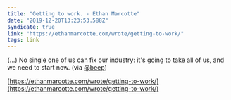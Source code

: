 ```yaml
---
title: "Getting to work. - Ethan Marcotte"
date: "2019-12-20T13:23:53.588Z"
syndicate: true
link: "https://ethanmarcotte.com/wrote/getting-to-work/"
tags: link
---
```


(...) No single one of us can fix our industry: it's going to take all of us, and we need to start now. (via [@beep](https://twitter.com/beep))

[https://ethanmarcotte.com/wrote/getting-to-work/](https://ethanmarcotte.com/wrote/getting-to-work/)